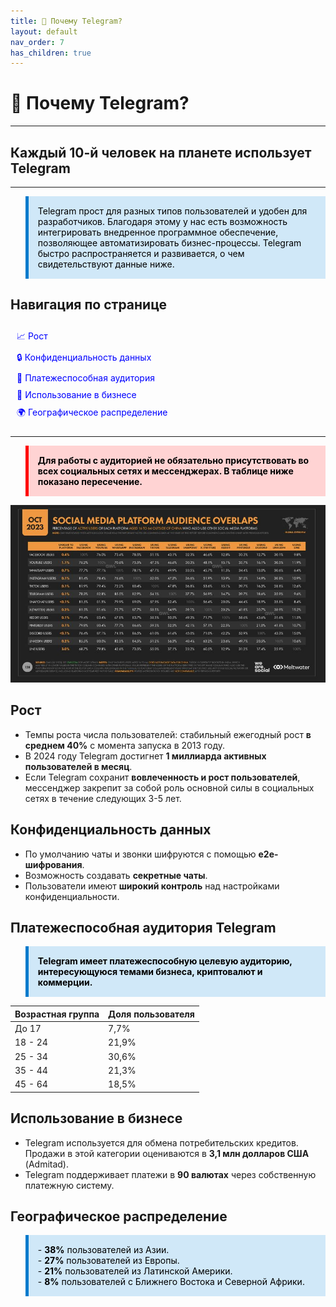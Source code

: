 ```yaml
---
title: 💬 Почему Telegram?
layout: default
nav_order: 7
has_children: true
---
```


# 💬 Почему Telegram?

---

## Каждый 10-й человек на планете использует Telegram

---


<blockquote style="background-color: #D0E8F8; border-left: 5px solid #007ACC; padding: 15px; color: black;">
    <p style="margin: 0;">
        Telegram прост для разных типов пользователей и удобен для разработчиков. Благодаря этому у нас есть возможность интегрировать внедренное программное обеспечение, позволяющее автоматизировать бизнес-процессы. Telegram быстро распространяется и развивается, о чем свидетельствуют данные ниже.
    </p>
</blockquote>

## Навигация по странице
<div style="padding: 10px; border-radius: 10px; display: flex; flex-direction: column;">
    <a href="#growth" style="color: blue; text-decoration: none; margin-bottom: 10px;">📈 Рост</a>
    <a href="#data-privacy" style="color: blue; text-decoration: none; margin-bottom: 10px;">🔒 Конфиденциальность данных</a>
    <a href="#target-audience" style="color: blue; text-decoration: none; margin-bottom: 10px;">🎯 Платежеспособная аудитория</a>
    <a href="#business-use" style="color: blue; text-decoration: none; margin-bottom: 10px;">💼 Использование в бизнесе</a>
    <a href="#geographical-distribution" style="color: blue; text-decoration: none; border-radius: 5px;">🌍 Географическое распределение</a>
</div>

---

<blockquote style="background-color: #FFD3D3; border-left: 5px solid #FF0000; padding: 15px; color: black;">
    <p style="margin: 0;">
        <strong>Для работы с аудиторией не обязательно присутствовать во всех социальных сетях и мессенджерах. В таблице ниже показано пересечение.</strong>
    </p>
</blockquote>

![Почему Telegram?](/assets/images/social_overlaps.jpg "Почему Telegram?")

<h2 id="growth">Рост</h2>

- Темпы роста числа пользователей: стабильный ежегодный рост **в среднем 40%** с момента запуска в 2013 году.
- В 2024 году Telegram достигнет **1 миллиарда активных пользователей в месяц**.
- Если Telegram сохранит **вовлеченность и рост пользователей**, мессенджер закрепит за собой роль основной силы в социальных сетях в течение следующих 3-5 лет.

<h2 id="data-privacy">Конфиденциальность данных</h2>

- По умолчанию чаты и звонки шифруются с помощью **e2e-шифрования**.
- Возможность создавать **секретные чаты**.
- Пользователи имеют **широкий контроль** над настройками конфиденциальности.

<h2 id="target-audience">Платежеспособная аудитория Telegram</h2>


<blockquote style="background-color: #D0E8F8; border-left: 5px solid #007ACC; padding: 15px; color: black;">
    <p style="margin: 0;">
        <strong>Telegram имеет платежеспособную целевую аудиторию, интересующуюся темами бизнеса, криптовалют и коммерции.</strong>
    </p>
</blockquote>

| Возрастная группа | Доля пользователя |
| ----------- | ----------- |
| До 17 |7,7%|
| 18 - 24 |21,9%|
| 25 - 34 |30,6%|
| 35 - 44 |21,3%|
| 45 - 64 |18,5%|

<h2 id="business-use">Использование в бизнесе</h2>

- Telegram используется для обмена потребительских кредитов. Продажи в этой категории оцениваются в **3,1 млн долларов США** (Admitad).
- Telegram поддерживает платежи в **90 валютах** через собственную платежную систему.

<h2 id="geographical-distribution">Географическое распределение</h2>

<blockquote style="background-color: #D0E8F8; border-left: 5px solid #007ACC; padding: 15px; color: black;">
    <p style="margin: 0;">
        - <strong>38%</strong> пользователей из Азии.<br>
        - <strong>27%</strong> пользователей из Европы.<br>
        - <strong>21%</strong> пользователей из Латинской Америки.<br>
        - <strong>8%</strong> пользователей с Ближнего Востока и Северной Африки.
    </p>
</blockquote>
